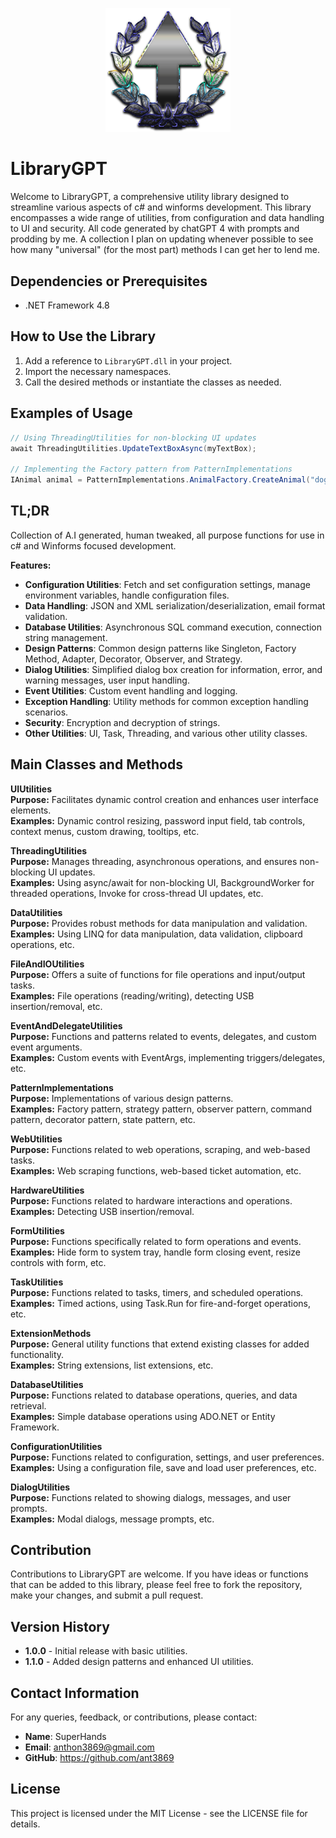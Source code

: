 <p align="center">
  <img src="https://github.com/ant3869/LibraryGPT/blob/master/LibraryGPT/Resources/NexcoLogoWreath.png" alt="LibraryGPT Logo" width="200"/>
</p>


# LibraryGPT

Welcome to LibraryGPT, a comprehensive utility library designed to streamline various aspects of c# and winforms development. This library encompasses a wide range of utilities, from configuration and data handling to UI and security. All code generated by chatGPT 4 with prompts and prodding by me. A collection I plan on updating whenever possible to see how many "universal" (for the most part) methods I can get her to lend me.

## Dependencies or Prerequisites

- .NET Framework 4.8

## How to Use the Library

1. Add a reference to `LibraryGPT.dll` in your project.
2. Import the necessary namespaces.
3. Call the desired methods or instantiate the classes as needed.

## Examples of Usage

```csharp
// Using ThreadingUtilities for non-blocking UI updates
await ThreadingUtilities.UpdateTextBoxAsync(myTextBox);

// Implementing the Factory pattern from PatternImplementations
IAnimal animal = PatternImplementations.AnimalFactory.CreateAnimal("dog");
```

## TL;DR
Collection of A.I generated, human tweaked, all purpose functions for use in c# and Winforms focused development. 

**Features:**
- **Configuration Utilities**: Fetch and set configuration settings, manage environment variables, handle configuration files.
- **Data Handling**: JSON and XML serialization/deserialization, email format validation.
- **Database Utilities**: Asynchronous SQL command execution, connection string management.
- **Design Patterns**: Common design patterns like Singleton, Factory Method, Adapter, Decorator, Observer, and Strategy.
- **Dialog Utilities**: Simplified dialog box creation for information, error, and warning messages, user input handling.
- **Event Utilities**: Custom event handling and logging.
- **Exception Handling**: Utility methods for common exception handling scenarios.
- **Security**: Encryption and decryption of strings.
- **Other Utilities**: UI, Task, Threading, and various other utility classes.





## Main Classes and Methods

**UIUtilities**  
**Purpose:** Facilitates dynamic control creation and enhances user interface elements.  
**Examples:** Dynamic control resizing, password input field, tab controls, context menus, custom drawing, tooltips, etc.

**ThreadingUtilities**  
**Purpose:** Manages threading, asynchronous operations, and ensures non-blocking UI updates.  
**Examples:** Using async/await for non-blocking UI, BackgroundWorker for threaded operations, Invoke for cross-thread UI updates, etc.

**DataUtilities**  
**Purpose:** Provides robust methods for data manipulation and validation.  
**Examples:** Using LINQ for data manipulation, data validation, clipboard operations, etc.

**FileAndIOUtilities**  
**Purpose:** Offers a suite of functions for file operations and input/output tasks.  
**Examples:** File operations (reading/writing), detecting USB insertion/removal, etc.

**EventAndDelegateUtilities**  
**Purpose:** Functions and patterns related to events, delegates, and custom event arguments.  
**Examples:** Custom events with EventArgs, implementing triggers/delegates, etc.

**PatternImplementations**  
**Purpose:** Implementations of various design patterns.  
**Examples:** Factory pattern, strategy pattern, observer pattern, command pattern, decorator pattern, state pattern, etc.

**WebUtilities**  
**Purpose:** Functions related to web operations, scraping, and web-based tasks.  
**Examples:** Web scraping functions, web-based ticket automation, etc.

**HardwareUtilities**  
**Purpose:** Functions related to hardware interactions and operations.  
**Examples:** Detecting USB insertion/removal.

**FormUtilities**  
**Purpose:** Functions specifically related to form operations and events.  
**Examples:** Hide form to system tray, handle form closing event, resize controls with form, etc.

**TaskUtilities**  
**Purpose:** Functions related to tasks, timers, and scheduled operations.  
**Examples:** Timed actions, using Task.Run for fire-and-forget operations, etc.

**ExtensionMethods**  
**Purpose:** General utility functions that extend existing classes for added functionality.  
**Examples:** String extensions, list extensions, etc.

**DatabaseUtilities**  
**Purpose:** Functions related to database operations, queries, and data retrieval.  
**Examples:** Simple database operations using ADO.NET or Entity Framework.

**ConfigurationUtilities**  
**Purpose:** Functions related to configuration, settings, and user preferences.  
**Examples:** Using a configuration file, save and load user preferences, etc.

**DialogUtilities**  
**Purpose:** Functions related to showing dialogs, messages, and user prompts.  
**Examples:** Modal dialogs, message prompts, etc.




## Contribution
Contributions to LibraryGPT are welcome. If you have ideas or functions that can be added to this library, please feel free to fork the repository, make your changes, and submit a pull request.

## Version History
- **1.0.0** - Initial release with basic utilities.
- **1.1.0** - Added design patterns and enhanced UI utilities.

## Contact Information
For any queries, feedback, or contributions, please contact:
- **Name**: SuperHands
- **Email**: anthon3869@gmail.com
- **GitHub**: https://github.com/ant3869

## License
This project is licensed under the MIT License - see the LICENSE file for details.

